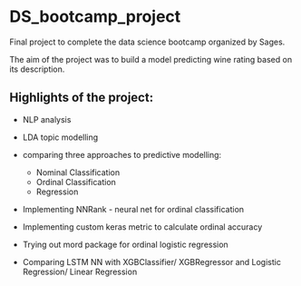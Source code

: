 # DS_bootcamp_project
Final project to complete the data science bootcamp organized by Sages.



The aim of the project was to build a model predicting wine rating based on its description.



## Highlights of the project:
* NLP analysis
* LDA topic modelling
* comparing three approaches to predictive modelling: 
    * Nominal Classification
    * Ordinal Classification
    * Regression
                                                     
* Implementing NNRank - neural net for ordinal classification
* Implementing custom keras metric to calculate ordinal accuracy
* Trying out mord package for ordinal logistic regression                                                    
* Comparing LSTM NN with XGBClassifier/ XGBRegressor and Logistic Regression/ Linear Regression
